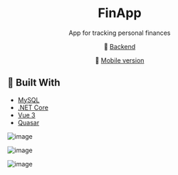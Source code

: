 <h1 align=center>FinApp</h1>
<p align=center>App for tracking personal finances</p>
<p align=center>
  💾 <a href="https://github.com/MatijaNovosel/fin-app-backend">Backend</a>
</p>
<p align=center>
  📱 <a href="https://github.com/MatijaNovosel/fin-app-mobile">Mobile version</a>
</p>

## 🔨 Built With

- [MySQL](https://www.mysql.com/)
- [.NET Core](https://dotnet.microsoft.com/)
- [Vue 3](https://vuejs.org/)
- [Quasar](https://quasar.dev/)

![image](https://user-images.githubusercontent.com/36193643/147499340-9fc08d9d-639a-4095-b068-486a5fcd94d6.png)

![image](https://user-images.githubusercontent.com/36193643/147499436-06417fa9-801a-4dcb-80e9-3c0999208071.png)

![image](https://user-images.githubusercontent.com/36193643/147499467-af0b9099-cc87-449a-b860-5e07f3573201.png)
